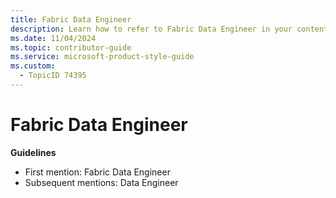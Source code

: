 ```yaml
---
title: Fabric Data Engineer
description: Learn how to refer to Fabric Data Engineer in your content.
ms.date: 11/04/2024
ms.topic: contributor-guide
ms.service: microsoft-product-style-guide
ms.custom:
  - TopicID 74395
---
```



# Fabric Data Engineer

**Guidelines**

- First mention: Fabric Data Engineer
- Subsequent mentions: Data Engineer

